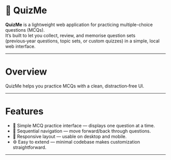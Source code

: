 # 🧠 QuizMe

**QuizMe** is a lightweight web application for practicing multiple-choice questions (MCQs).  
It’s built to let you collect, review, and memorise question sets (previous‑year questions, topic sets, or custom quizzes) in a simple, local web interface.

---

# Overview

QuizMe helps you practice MCQs with a clean, distraction‑free UI.

---

# Features

- 🧩 Simple MCQ practice interface — displays one question at a time.    
- 🔁 Sequential navigation — move forward/back through questions.  
- 📱 Responsive layout — usable on desktop and mobile.  
- ⚙️ Easy to extend — minimal codebase makes customization straightforward.

---